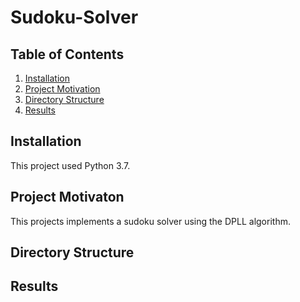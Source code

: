 # Sudoku-Solver

## Table of Contents

1. [Installation](#installation)
2. [Project Motivation](#motivation)
3. [Directory Structure](#directoryStructure)
4. [Results](#results)

## Installation <a name="installation"></a>

This project used Python 3.7.

## Project Motivaton <a name="motivation"></a>

This projects implements a sudoku solver using the DPLL algorithm.

## Directory Structure <a name="directoryStructure"></a>

## Results <a name="results"></a>
